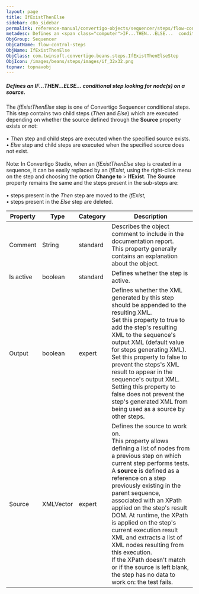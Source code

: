 ```yaml
---
layout: page
title: IfExistThenElse
sidebar: c8o_sidebar
permalink: reference-manual/convertigo-objects/sequencer/steps/flow-control-steps/ifexistthenelse/
metadesc: Defines an <span class="computer">IF...THEN...ELSE...  conditional step looking for node(s) on a source.   The  IfExistThenElse  step is one of Conver
ObjGroup: Sequencer
ObjCatName: flow-control-steps
ObjName: IfExistThenElse
ObjClass: com.twinsoft.convertigo.beans.steps.IfExistThenElseStep
ObjIcon: /images/beans/steps/images/if_32x32.png
topnav: topnavobj
---
```

##### Defines an <span class="computer">IF...THEN...ELSE...</span> conditional step looking for node(s) on a source. 

The <i>IfExistThenElse</i> step is one of Convertigo Sequencer conditional steps. This step contains two child steps (<i>Then</i> and <i>Else</i>) which are executed depending on whether the source defined through the <b>Source</b> property exists or not:<br/><br/>• <i>Then</i> step and child steps are executed when the specified source exists.<br/>• <i>Else</i> step and child steps are executed when the specified source does not exist. <br/><br/><span class="orangetwinsoft">Note:</span> In Convertigo Studio, when an <i>IfExistThenElse</i> step is created in a sequence, it can be easily replaced by an <i>IfExist</i>, using the right-click menu on the step and choosing the option <b>Change to</b> &gt; <b>IfExist</b>. The <b>Source</b> property remains the same and the steps present in the sub-steps are:<br/><br/>• steps present in the <i>Then</i> step are moved to the <i>IfExist</i>, <br/>• steps present in the <i>Else</i> step are deleted.<br/>

Property | Type | Category | Description
--- | --- | --- | ---
Comment | String | standard | Describes the object comment to include in the documentation report.<br/>This property generally contains an explanation about the object.
Is active | boolean | standard | Defines whether the step is active.
Output | boolean | expert | Defines whether the XML generated by this step should be appended to the resulting XML.<br/>Set this property to <span class="computer">true</span> to add the step's resulting XML to the sequence's output XML (default value for steps generating XML). Set this property to <span class="computer">false</span> to prevent the steps's XML result to appear in the sequence's output XML.<br/>Setting this property to <span class="computer">false</span> does not prevent the step's generated XML from being used as a source by other steps.
Source | XMLVector | expert | Defines the source to work on.<br/>This property allows defining a list of nodes from a previous step on which current step performs tests. <br/>A <b>source</b> is defined as a reference on a step previously existing in the parent sequence, associated with an XPath applied on the step's result DOM. At runtime, the XPath is applied on the step's current execution result XML and extracts a list of XML nodes resulting from this execution. <br/>If the XPath doesn't match or if the source is left blank, the step has no data to work on: the test fails.
